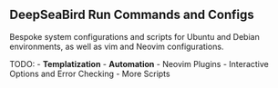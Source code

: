 ## DeepSeaBird Run Commands and Configs

Bespoke system configurations and scripts for Ubuntu and Debian environments, as well as vim and Neovim configurations.  

TODO: 
	- **Templatization**
	- **Automation**
	- Neovim Plugins
	- Interactive Options and Error Checking
	- More Scripts
